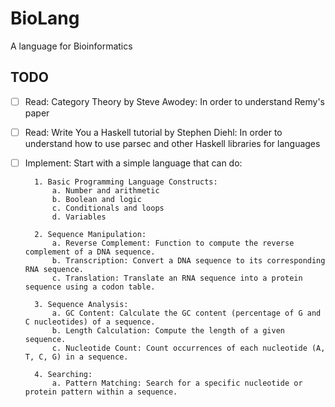 # BioLang
A language for Bioinformatics


## TODO
- [ ] Read: Category Theory by Steve Awodey: In order to understand Remy's paper
- [ ] Read: Write You a Haskell tutorial by Stephen Diehl: In order to understand
  how to use parsec and other Haskell libraries for languages
- [ ] Implement: Start with a simple language that can do: 

        1. Basic Programming Language Constructs:
            a. Number and arithmetic
            b. Boolean and logic
            c. Conditionals and loops
            d. Variables

        2. Sequence Manipulation:
            a. Reverse Complement: Function to compute the reverse complement of a DNA sequence.
            b. Transcription: Convert a DNA sequence to its corresponding RNA sequence.
            c. Translation: Translate an RNA sequence into a protein sequence using a codon table.

        3. Sequence Analysis:
            a. GC Content: Calculate the GC content (percentage of G and C nucleotides) of a sequence.
            b. Length Calculation: Compute the length of a given sequence.
            c. Nucleotide Count: Count occurrences of each nucleotide (A, T, C, G) in a sequence.

        4. Searching:
            a. Pattern Matching: Search for a specific nucleotide or protein pattern within a sequence.

